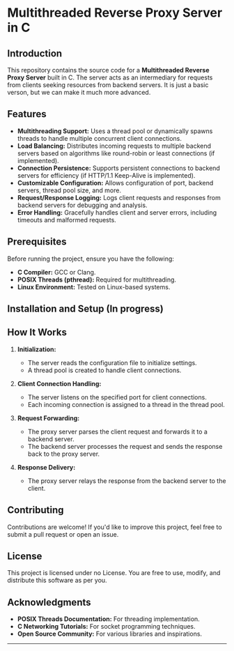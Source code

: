 
# Multithreaded Reverse Proxy Server in C

## Introduction

This repository contains the source code for a **Multithreaded Reverse Proxy Server** built in C. The server acts as an intermediary for requests from clients seeking resources from backend servers. It is just a basic verson, but we can make it much more advanced.

## Features

- **Multithreading Support:** Uses a thread pool or dynamically spawns threads to handle multiple concurrent client connections.
- **Load Balancing:** Distributes incoming requests to multiple backend servers based on algorithms like round-robin or least connections (if implemented).
- **Connection Persistence:** Supports persistent connections to backend servers for efficiency (if HTTP/1.1 Keep-Alive is implemented).
- **Customizable Configuration:** Allows configuration of port, backend servers, thread pool size, and more.
- **Request/Response Logging:** Logs client requests and responses from backend servers for debugging and analysis.
- **Error Handling:** Gracefully handles client and server errors, including timeouts and malformed requests.

## Prerequisites

Before running the project, ensure you have the following:

- **C Compiler:** GCC or Clang.
- **POSIX Threads (pthread):** Required for multithreading.
- **Linux Environment:** Tested on Linux-based systems.


## Installation and Setup (In progress)



## How It Works

1. **Initialization:**
   - The server reads the configuration file to initialize settings.
   - A thread pool is created to handle client connections.

2. **Client Connection Handling:**
   - The server listens on the specified port for client connections.
   - Each incoming connection is assigned to a thread in the thread pool.

3. **Request Forwarding:**
   - The proxy server parses the client request and forwards it to a backend server.
   - The backend server processes the request and sends the response back to the proxy server.

4. **Response Delivery:**
   - The proxy server relays the response from the backend server to the client.

## Contributing

Contributions are welcome! If you'd like to improve this project, feel free to submit a pull request or open an issue.

## License

This project is licensed under no License. You are free to use, modify, and distribute this software as per you.

## Acknowledgments

- **POSIX Threads Documentation:** For threading implementation.
- **C Networking Tutorials:** For socket programming techniques.
- **Open Source Community:** For various libraries and inspirations.

---


